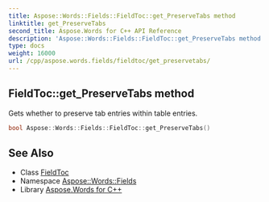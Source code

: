 ```yaml
---
title: Aspose::Words::Fields::FieldToc::get_PreserveTabs method
linktitle: get_PreserveTabs
second_title: Aspose.Words for C++ API Reference
description: 'Aspose::Words::Fields::FieldToc::get_PreserveTabs method. Gets whether to preserve tab entries within table entries in C++.'
type: docs
weight: 16000
url: /cpp/aspose.words.fields/fieldtoc/get_preservetabs/
---
```

## FieldToc::get_PreserveTabs method


Gets whether to preserve tab entries within table entries.

```cpp
bool Aspose::Words::Fields::FieldToc::get_PreserveTabs()
```

## See Also

* Class [FieldToc](../)
* Namespace [Aspose::Words::Fields](../../)
* Library [Aspose.Words for C++](../../../)
